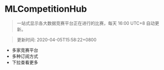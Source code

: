 # MLCompetitionHub

> 一站式显示各大数据竞赛平台正在进行的比赛，每天 16:00 UTC+8 自动更新。
  
> 更新时间: 2020-04-05T15:58:22+0800 

* 多家竞赛平台
* 多种订阅方式
* 下拉查看更多